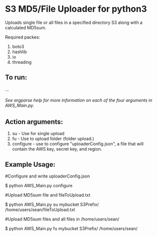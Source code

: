 # S3 MD5/File Uploader for python3

Uploads single file or all files in a specified directory S3 along with a calculated MD5sum.  

Required packes:

1. boto3
2. hashlib
3. io
4. threading

## To run:

...
  
###### See argparse help for more information on each of the four arguments in AWS_Main.py.

## Action arguments:
1. su - Use for single upload
2. fu - Use to upload folder (folder upload.)
3. configure - use to configure "uploaderConfig.json", a file that will contain the AWS key, secret key, and region.

## Example Usage:
  #Configure and write uploaderConfig.json
  
  $ python AWS_Main.py configure
  
  #Upload MD5sum file and fileToUpload.txt
  
  $ python AWS_Main.py su mybucket S3Prefix/ /home/users/sean/fileToUpload.txt
  
  #Upload MD5sum files and all files in /home/users/sean/
  
  $ python AWS_Main.py fu mybucket S3Prefix/ /home/users/sean/
